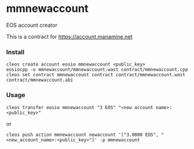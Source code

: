 # mmnewaccount
EOS account creator

This is a contract for https://account.manamine.net

### Install

```
cleos create account eosio mmnewaccount <public_key>
eosiocpp -o mmnewaccount/mmnewaccount.wast contract/mmnewaccount.cpp
cleos set contract mmnewaccount contract contract/mmnewaccount.wast contract/mmnewaccount.abi
```

### Usage

```
cleos transfer eosio mmnewaccount "3 EOS" "<new account name>:<public_key>"
```
or
```
cleos push action mmnewaccount newaccount '["3.0000 EOS", "<new_account_name>:<public_key>"]' -p mmnewaccount
```
